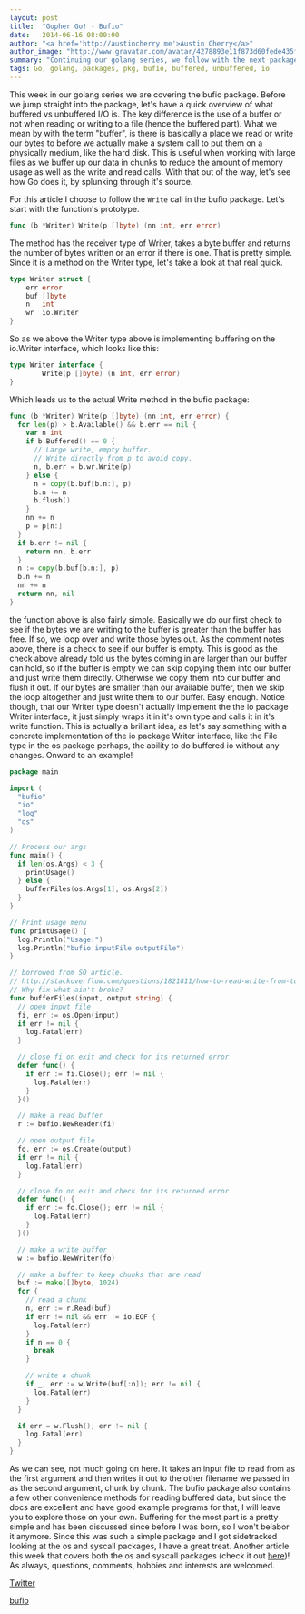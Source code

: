 ```yaml
---
layout: post
title:  "Gopher Go! - Bufio"
date:   2014-06-16 08:00:00
author: "<a href='http://austincherry.me'>Austin Cherry</a>"
author_image: "http://www.gravatar.com/avatar/4278893e11f873d60fede435f1ae08aa.png?r=x&amp;s=320"
summary: "Continuing our golang series, we follow with the next package after archive, bufio."
tags: Go, golang, packages, pkg, bufio, buffered, unbuffered, io
---
```


This week in our golang series we are covering the bufio package. Before we jump straight into the package, let's have a quick overview of what buffered vs unbuffered I/O is. The key difference is the use of a buffer or not when reading or writing to a file (hence the buffered part). What we mean by with the term "buffer", is there is basically a place we read or write our bytes to before we actually make a system call to put them on a physically medium, like the hard disk. This is useful when working with large files as we buffer up our data in chunks to reduce the amount of memory usage as well as the write and read calls. With that out of the way, let's see how Go does it, by splunking through it's source.

For this article I choose to follow the `Write` call in the bufio package. Let's start with the function's prototype.

```go
func (b *Writer) Write(p []byte) (nn int, err error)
```

The method has the receiver type of Writer, takes a byte buffer and returns the number of bytes written or an error if there is one. That is pretty simple. Since it is a method on the Writer type, let's take a look at that real quick.

```go
type Writer struct {
    err error
    buf []byte
    n   int
    wr  io.Writer
}
```

So as we above the Writer type above is implementing buffering on the io.Writer interface, which looks like this:

```go
type Writer interface {
        Write(p []byte) (n int, err error)
}
```

Which leads us to the actual Write method in the bufio package:

```go
func (b *Writer) Write(p []byte) (nn int, err error) {
  for len(p) > b.Available() && b.err == nil {
    var n int
    if b.Buffered() == 0 {
      // Large write, empty buffer.
      // Write directly from p to avoid copy.
      n, b.err = b.wr.Write(p)
    } else {
      n = copy(b.buf[b.n:], p)
      b.n += n
      b.flush()
    }
    nn += n
    p = p[n:]
  }
  if b.err != nil {
    return nn, b.err
  }
  n := copy(b.buf[b.n:], p)
  b.n += n
  nn += n
  return nn, nil
}
```

the function above is also fairly simple. Basically we do our first check to see if the bytes we are writing to the buffer is greater than the buffer has free. If so, we loop over and write those bytes out. As the comment notes above, there is a check to see if our buffer is empty. This is good as the check above already told us the bytes coming in are larger than our buffer can hold, so if the buffer is empty we can skip copying them into our buffer and just write them directly. Otherwise we copy them into our buffer and flush it out. If our bytes are smaller than our available buffer, then we skip the loop altogether and just write them to our buffer. Easy enough. Notice though, that our Writer type doesn't actually implement the the io package Writer interface, it just simply wraps it in it's own type and calls it in it's write function. This is actually a brillant idea, as let's say something with a concrete implementation of the io package Writer interface, like the File type in the os package perhaps, the ability to do buffered io without any changes. Onward to an example!

```go
package main

import (
  "bufio"
  "io"
  "log"
  "os"
)

// Process our args
func main() {
  if len(os.Args) < 3 {
    printUsage()
  } else {
    bufferFiles(os.Args[1], os.Args[2])
  }
}

// Print usage menu
func printUsage() {
  log.Println("Usage:")
  log.Println("bufio inputFile outputFile")
}

// borrowed from SO article.
// http://stackoverflow.com/questions/1821811/how-to-read-write-from-to-file
// Why fix what ain't broke?
func bufferFiles(input, output string) {
  // open input file
  fi, err := os.Open(input)
  if err != nil {
    log.Fatal(err)
  }

  // close fi on exit and check for its returned error
  defer func() {
    if err := fi.Close(); err != nil {
      log.Fatal(err)
    }
  }()

  // make a read buffer
  r := bufio.NewReader(fi)

  // open output file
  fo, err := os.Create(output)
  if err != nil {
    log.Fatal(err)
  }

  // close fo on exit and check for its returned error
  defer func() {
    if err := fo.Close(); err != nil {
      log.Fatal(err)
    }
  }()

  // make a write buffer
  w := bufio.NewWriter(fo)

  // make a buffer to keep chunks that are read
  buf := make([]byte, 1024)
  for {
    // read a chunk
    n, err := r.Read(buf)
    if err != nil && err != io.EOF {
      log.Fatal(err)
    }
    if n == 0 {
      break
    }

    // write a chunk
    if _, err := w.Write(buf[:n]); err != nil {
      log.Fatal(err)
    }
  }

  if err = w.Flush(); err != nil {
    log.Fatal(err)
  }
}
```

As we can see, not much going on here. It takes an input file to read from as the first argument and then writes it out to the other filename we passed in as the second argument, chunk by chunk. The bufio package also contains a few other convenience methods for reading buffered data, but since the docs are excellent and have good example programs for that, I will leave you to explore those on your own. Buffering for the most part is a pretty simple and has been discussed since before I was born, so I won't belabor it anymore. Since this was such a simple package and I got sidetracked looking at the os and syscall packages, I have a great treat. Another article this week that covers both the os and syscall packages (check it out [here](os-syscall.html))! As always, questions, comments, hobbies and interests are welcomed.

[Twitter](https://twitter.com/acmacalister)

[bufio](http://golang.org/pkg/bufio/)